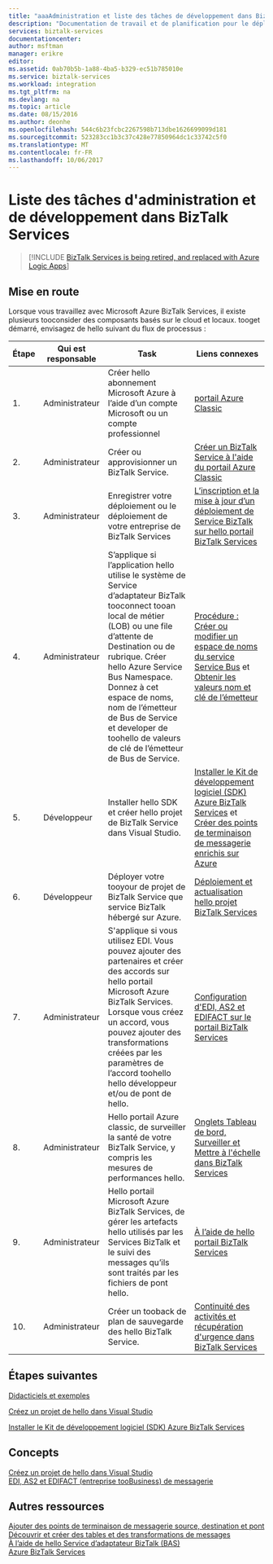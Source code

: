 ```yaml
---
title: "aaaAdministration et liste des tâches de développement dans BizTalk Services | Documents Microsoft"
description: "Documentation de travail et de planification pour le déploiement d'Azure BizTalk Services."
services: biztalk-services
documentationcenter: 
author: msftman
manager: erikre
editor: 
ms.assetid: 0ab70b5b-1a88-4ba5-b329-ec51b785010e
ms.service: biztalk-services
ms.workload: integration
ms.tgt_pltfrm: na
ms.devlang: na
ms.topic: article
ms.date: 08/15/2016
ms.author: deonhe
ms.openlocfilehash: 544c6b23fcbc2267598b713dbe1626699099d181
ms.sourcegitcommit: 523283cc1b3c37c428e77850964dc1c33742c5f0
ms.translationtype: MT
ms.contentlocale: fr-FR
ms.lasthandoff: 10/06/2017
---
```

# <a name="administration-and-development-task-list-in-biztalk-services"></a>Liste des tâches d'administration et de développement dans BizTalk Services

> [!INCLUDE [BizTalk Services is being retired, and replaced with Azure Logic Apps](../../includes/biztalk-services-retirement.md)]

## <a name="getting-started"></a>Mise en route
Lorsque vous travaillez avec Microsoft Azure BizTalk Services, il existe plusieurs tooconsider des composants basés sur le cloud et locaux. tooget démarré, envisagez de hello suivant du flux de processus :  

| Étape | Qui est responsable | Task | Liens connexes |
| --- | --- | --- | --- |
| 1. |Administrateur |Créer hello abonnement Microsoft Azure à l’aide d’un compte Microsoft ou un compte professionnel |[portail Azure Classic](http://go.microsoft.com/fwlink/p/?LinkID=213885) |
| 2. |Administrateur |Créer ou approvisionner un BizTalk Service. |[Créer un BizTalk Service à l'aide du portail Azure Classic](http://go.microsoft.com/fwlink/p/?LinkID=302280) |
| 3. |Administrateur |Enregistrer votre déploiement ou le déploiement de votre entreprise de BizTalk Services |[L’inscription et la mise à jour d’un déploiement de Service BizTalk sur hello portail BizTalk Services](https://msdn.microsoft.com/library/azure/hh689837.aspx) |
| 4. |Administrateur |S’applique si l’application hello utilise le système de Service d’adaptateur BizTalk tooconnect tooan local de métier (LOB) ou une file d’attente de Destination ou de rubrique.  Créer hello Azure Service Bus Namespace. Donnez à cet espace de noms, nom de l’émetteur de Bus de Service et developer de toohello de valeurs de clé de l’émetteur de Bus de Service. |[Procédure : Créer ou modifier un espace de noms du service Service Bus](../service-bus-messaging/service-bus-dotnet-get-started-with-queues.md) et [Obtenir les valeurs nom et clé de l’émetteur](biztalk-issuer-name-issuer-key.md) |
| 5. |Développeur |Installer hello SDK et créer hello projet de BizTalk Service dans Visual Studio. |[Installer le Kit de développement logiciel (SDK) Azure BizTalk Services](https://msdn.microsoft.com/library/azure/hh689760.aspx) et [Créer des points de terminaison de messagerie enrichis sur Azure](https://msdn.microsoft.com/library/azure/hh689766.aspx) |
| 6. |Développeur |Déployer votre tooyour de projet de BizTalk Service que service BizTalk hébergé sur Azure. |[Déploiement et actualisation hello projet BizTalk Services](https://msdn.microsoft.com/library/azure/hh689881.aspx) |
| 7. |Administrateur |S'applique si vous utilisez EDI.  Vous pouvez ajouter des partenaires et créer des accords sur hello portail Microsoft Azure BizTalk Services. Lorsque vous créez un accord, vous pouvez ajouter des transformations créées par les paramètres de l’accord toohello hello développeur et/ou de pont de hello. |[Configuration d'EDI, AS2 et EDIFACT sur le portail BizTalk Services](https://msdn.microsoft.com/library/azure/hh689853.aspx) |
| 8. |Administrateur |Hello portail Azure classic, de surveiller la santé de votre BizTalk Service, y compris les mesures de performances hello. |[Onglets Tableau de bord, Surveiller et Mettre à l'échelle dans BizTalk Services](http://go.microsoft.com/fwlink/p/?LinkID=302281) |
| 9. |Administrateur |Hello portail Microsoft Azure BizTalk Services, de gérer les artefacts hello utilisés par les Services BizTalk et le suivi des messages qu’ils sont traités par les fichiers de pont hello. |[À l’aide de hello portail BizTalk Services](https://msdn.microsoft.com/library/azure/dn874043.aspx) |
| 10. |Administrateur |Créer un tooback de plan de sauvegarde des hello BizTalk Service. |[Continuité des activités et récupération d'urgence dans BizTalk Services](https://msdn.microsoft.com/library/azure/dn509557.aspx) |

## <a name="next-steps"></a>Étapes suivantes
[Didacticiels et exemples](https://msdn.microsoft.com/library/azure/hh689895.aspx)

[Créez un projet de hello dans Visual Studio](https://msdn.microsoft.com/library/azure/hh689811.aspx)

[Installer le Kit de développement logiciel (SDK) Azure BizTalk Services](https://msdn.microsoft.com/library/azure/hh689760.aspx)

## <a name="concepts"></a>Concepts
[Créez un projet de hello dans Visual Studio](https://msdn.microsoft.com/library/azure/hh689811.aspx)  
[EDI, AS2 et EDIFACT (entreprise tooBusiness) de messagerie](https://msdn.microsoft.com/library/azure/hh689898.aspx)  

## <a name="other-resources"></a>Autres ressources
[Ajouter des points de terminaison de messagerie source, destination et pont](https://msdn.microsoft.com/library/azure/hh689877.aspx)  
[Découvrir et créer des tables et des transformations de messages](https://msdn.microsoft.com/library/azure/hh689905.aspx)  
[À l’aide de hello Service d’adaptateur BizTalk (BAS)](https://msdn.microsoft.com/library/azure/hh689889.aspx)  
[Azure BizTalk Services](http://go.microsoft.com/fwlink/p/?LinkID=303664)

